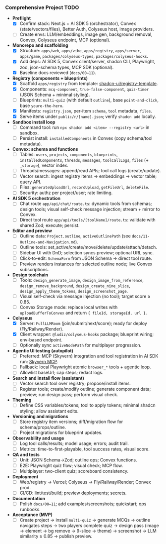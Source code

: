 ### Comprehensive Project TODO

- **Preflight**
  - [x] Confirm stack: Next.js + AI SDK 5 (orchestrator), Convex (state/vectors/files), Better Auth, Colyseus host, image providers.
  - [ ] Create envs: LLM/embeddings, image gen, background removal, Convex, Colyseus endpoint, MCP (optional).

- **Monorepo and scaffolding**
  - [x] Structure: `apps/web`, `apps/vibe`, `apps/registry`, `apps/server`, `apps/game`, `packages/colyseus-types`, `packages/colyseus-hooks`.
  - [x] Add deps: AI SDK 5, Convex client/server, shadcn CLI, Playwright, zod, json-schema types, MCP SDK (optional).
  - [x] Baseline docs reviewed (`docs/00–11`).

- **Registry (components + blueprints)**
  - [x] Scaffold `apps/registry` from template: [shadcn-ui/registry-template](https://github.com/shadcn-ui/registry-template).
  - [x] Components: `mcq-component`, `true-false-component`, `quiz-timer` (JSON Schema + minimal styling).
  - [ ] Blueprints: `multi-quiz` (with default `outline`), base `point-and-click`, base `youre-the-hero`.
  - [x] Manifests: `registry.json`, per-item `schema`, `tool` metadata, `files`.
  - [x] Serve items under `public/r/[name].json`; verify `shadcn add` locally.

- **Sandbox install loop**
  - [ ] Command tool: run `npx shadcn add <item> --registry <url>` in sandbox.
  - [ ] Persist install: `installedComponents` in Convex (copy schema/tool metadata).

- **Convex: schema and functions**
  - [ ] Tables: `users`, `projects`, `components`, `blueprints`, `installedComponents`, `threads`, `messages`, `toolCallLogs`, `files` (+ `_storage`), vector index.
  - [ ] Threads/messages: append/read APIs; tool call logs (create/update).
  - [ ] Vector search: ingest registry items → embeddings → vector table; query API.
  - [ ] Files: `generateUploadUrl`, `recordUpload`, `getFileUrl`, `deleteFile`.
  - [ ] Security: authz per project/user; rate limiting.

- **AI SDK 5 orchestration**
  - [ ] Chat route `app/api/chat/route.ts`: dynamic tools from schemas; design tools; visual self-check message injection; stream + mirror to Convex.
  - [ ] Direct tool route `app/api/tools/[toolName]/route.ts`: validate with shared Zod; execute; persist.

- **Editor and preview**
  - [ ] Outline data: `Project.outline`, `activeOutlinePath` (see `docs/11-Outline-and-Navigation.md`).
  - [ ] Outline tools: set_active/create/move/delete/update/attach/detach.
  - [ ] Sidebar UI with DnD; selection syncs preview; optional URL sync.
  - [ ] Click-to-edit: `SchemaForm` from JSON Schema → direct tool route.
  - [ ] Preview renders instances for selected outline node; live Convex subscriptions.

- **Design toolchain**
  - [ ] Tools: `design_generate_image`, `design_image_from_reference`, `design_remove_background`, `design_create_nine_slice`, `design_apply_theme_tokens`, `design_screenshot_page`.
  - [ ] Visual self-check via message injection (no tool); target score ≥ 0.85.
  - [ ] Convex Storage mode: replace local writes with `uploadBufferToConvex` and return `{ fileId, storageId, url }`.

- **Colyseus**
  - [x] Server: `FullLLMRoom` (join/submit/next/score); ready for deploy (Fly/Railway/Render).
  - [x] Client wrapper: `@ludiz/colyseus-hooks` package; blueprint wiring; env-based endpoint.
  - [ ] Optionally sync `activeNodePath` for multiplayer progression.

- **Agentic UI testing (autopilot)**
  - [ ] Preferred: MCP (Skyvern) integration and tool registration in AI SDK run: [Skyvern MCP](https://docs.skyvern.com/integrations/mcp).
  - [ ] Fallback: local Playwright atomic `browser_*` tools + agentic loop.
  - [ ] Allowlist baseUrl; cap steps; redact logs.

- **Search and install flow (assistant)**
  - [ ] Vector search tool over registry; propose/install items.
  - [ ] Register tools; create/modify outline; generate component data; preview; run design pass; perform visual check.

- **Theming**
  - [ ] Define CSS variables/tokens; tool to apply tokens; minimal shadcn styling; allow assistant edits.

- **Versioning and migrations**
  - [ ] Store registry item versions; diff/migration flow for schema/props/outline.
  - [ ] Project migrations for blueprint updates.

- **Observability and usage**
  - [ ] Log tool calls/results; model usage; errors; audit trail.
  - [ ] Metrics: time-to-first-playable, tool success rates, visual score.

- **QA and tests**
  - [ ] Unit: JSON Schema→Zod; outline ops; Convex functions.
  - [ ] E2E: Playwright quiz flow; visual check; MCP flow.
  - [ ] Multiplayer: two-client quiz; scoreboard consistency.

- **Deployment**
  - [ ] Web/registry → Vercel; Colyseus → Fly/Railway/Render; Convex prod.
  - [ ] CI/CD: lint/test/build; preview deployments; secrets.

- **Documentation**
  - [ ] Polish `docs/00–11`; add examples/screenshots; quickstart; ops runbooks.

- **Acceptance (MVP)**
  - [ ] Create project → install `multi-quiz` → generate MCQs → outline navigates steps → two players complete quiz → design pass (image → element → bg remove → 9-slice → theme) → screenshot → LLM similarity ≥ 0.85 → publish preview.
